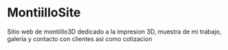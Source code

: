 # MontiilloSite
Sitio web de montiillo3D dedicado a la impresion 3D, muestra de mi trabajo, galeria y contacto con clientes asi como cotizacion
